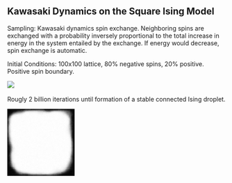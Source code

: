 ## Kawasaki Dynamics on the Square Ising Model

Sampling: Kawasaki dynamics spin exchange. Neighboring spins are exchanged with a probability inversely proportional to the total increase in energy in the system entailed by the exchange. If energy would decrease, spin exchange is automatic. 

Initial Conditions: 100x100 lattice, 80% negative spins, 20% positive. Positive spin boundary.

<img src="https://github.com/hmagomedov/ising/blob/main/ising_animation.gif"/>

Rougly 2 billion iterations until formation of a stable connected Ising droplet.

<img src="https://github.com/hmagomedov/ising/blob/main/mean_state.png"/>
